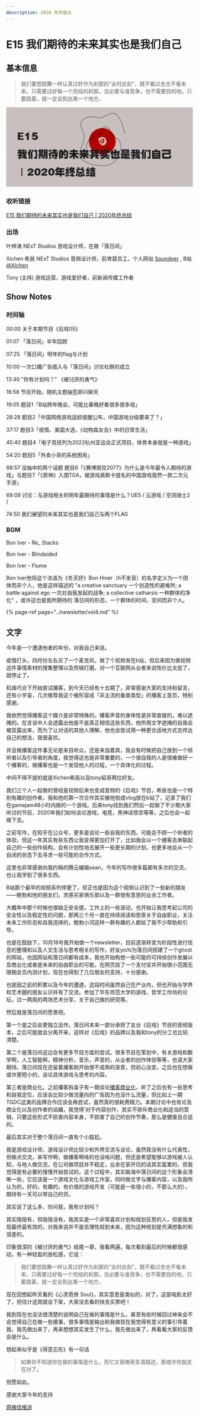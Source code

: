 ```yaml
---
description: 2020 年终盘点
---
```


# E15 我们期待的未来其实也是我们自己

## 基本信息

> 我们要想跳舞一样认真过好作为刹那的“此时此刻”，既不看过去也不看未来，只需要过好每一个完结的刹那。没必要与谁竞争，也不需要目的地，只要跳着，就一定会到达某一个地方。

![](../.gitbook/assets/e15-slim.png)

### 收听链接

[E15 我们期待的未来其实也是我们自己 \| 2020年终总结](https://www.xiaoyuzhoufm.com/episode/5fe8b0fcdee9c1e16d108789?s=eyJ1IjogIjVlYmNkNzkwMjFhYzg1ODA0MTJiNzcxMCJ9)

### 出场

叶梓涛 NExT Studios 游戏设计师，在做「落日间」

Xichen 希辰 NExT Studios 音频设计师，前育碧员工，个人网站 [Soundoer](https://soundoer.com/) , B站 [@Xichen](https://space.bilibili.com/157914767)

Tony \(主持\) 游戏运营，游戏爱好者，前新闻传媒工作者

## Show Notes

### 时间轴

00:00 关于本期节目《后戏05》

01:07 「落日间」半年回顾

07:25 「落日间」明年的flag与计划

10:00 一次口播广告插入与「落日间」讨论社群的成立

13:40 "你有计划吗？" 《被讨厌的勇气》



16:58 节目开始，随机主题抽签即兴聊天

19:05 题目1「B站跨年晚会，可能比春晚好看很多很多倍」

28:28 题目2「中国网络游戏适龄提醒公布，中国游戏分级要来了？」

37:17 题目3「疫情、美国大选、《动物森友会》中的日常生活」

45:40 题目4「电子竞技列为2022杭州亚运会正式项目，体育本身就是一种游戏」

54:20 题目5「外卖小哥的系统困局」

68:57 没抽中的两个话题 题目6「《赛博朋克2077》为什么是今年最令人期待的游戏」与题目7「《原神》入围TGA，被游戏奥斯卡提名的中国游戏竟然一款二次元手游」

69:09 讨论：与游戏相关的明年最期待的事情是什么？UE5 / 云游戏 / 空洞骑士2 /

74:50 我们展望的未来其实也是我们自己与两个FLAG



### BGM

Bon Iver - Re\_ Stacks

Bon Iver - Blindsided

Bon Iver - Flume

Bon Iver他将这个法语为《冬天好》Bon Hiver（h不发音）的名字定义为一个团体而非个人，他是这样描述的 "a creative sanctuary 一个创造性的避难所; a battle against ego 一次对自我发起的战争; a collective catharsis 一种群体的净化" ，或许这也是我所期待的 落日间的形态，一个群体的时间，空间而非个人。

{% page-ref page="../newsletter/vol4.md" %}

## 文字

今年是一个遭遇他者的年份，对我自己来说。

疫情打头，四月份左右买了一个麦克风，做了个视频发在b站，但后来因为做视频这件事情素材的搜集整理以及剪辑打磨，对一个互联网从业者来说性价比太低了，就停止了。

机缘巧合下开始尝试播客，到今天已经有十五期了，非常感谢大家的支持和留言，还有小宇宙，几次推荐我这个被形容成「非主流的垂直类型」的播客上首页，特别感谢。

我依然觉得播客这个媒介是非常特殊的，播客声音的身体性是非常直接的，难以遮掩的。在言谈中人会透露出他是不是真正相信这些东西，他所用文字遮掩的自我会被显露出来，而为了让对话的其他人理解，他也会尝试用一种更合适地方式去传达自己的想法，我很喜欢。

并且做播客这件事无论是来自听众，还是来自嘉宾，我会有时候把自己放到一个倾听者以及引导者的角度，我觉得这也是非常重要的，一个很自我的人是很难做好一个播客的，做播客也是一个发现他人的过程，一个具体化的过程。

中间不得不提的就是Xichen希辰以及tony韬哥两位好友。

我们三个人一起做的曾经是视频后来也变成音频的《后戏》节目，希辰也是一个特别有趣的创作者，我和他的第一次合作其实被他拍成vlog放在b站了，记录了我们在gamejam48小时内做的一个游戏。后来tony找到我们然后一起做了不少期大家听过的节目，2020年我们如何谈论游戏，电竞，黑神话悟空等等，之后也会一起做下去。

之前写作，在知乎在公众号，更多是谈论一些自我的东西，可能会不顾一个听者的体验，但这一年其实有些东西让我变得更加打开了，比如我会以一个播客去串联起自己的一些创作结构，会有计划性地去展开一些更长期的计划，也更多地会从一个自闭的状态下去寻求一些可能的合作方式。

这里也非常感谢向我约稿的腾云编辑sean，今年的写作很多篇都有多次的交流，也让我学到了很多东西。

B站那个最早的视频系列停更了，但正也是因为这个视频认识到了一些新的朋友——鲍勃和他的朋友们，灵感买家俱乐部以及一群很有意思的业余工作者。

大概年中那个时候也很缺乏安全感，工作上的一些波动，也开始让我思考起公司的安全性以及稳定性的问题，那两三个月一直在持续阅读和思索关于自由职业，关注未来工作形态和自我选择的，鲍勃小河这样一群有趣的人都给了我不少帮助和引导。

也是在鼓励下，10月18号我开始做一个newsletter，目前逐渐转变为阶段性进行信息的整理和以及人文生活与思考相关的写作，好友yichi为落日间搭建了一个ghost的网站，也因网站和落日间都有成本，我也开始构想一些可能的可持续创作发展以及商业化或者是未来的自由职业的可能，在网页挂了一个支付宝并开始很小范围无限期会员内测计划，现在也得到了几位朋友的支持，十分感谢。

也是因之前的积累以及今年的遭遇，这段时间虽然自己在产业内，但也开始与学界和艺术圈的朋友认识并有了交流。参加了华东师范大学的游戏、哲学工作坊的论坛，过一两周的两场艺术分享，关于自己做的研究等。

然后就是落日间的愿景吧。

第一个是之后会更独立运作。落日间本来一部分承担了友台《后戏》节目的音频版本，之后可能就会分离开来，这样对《后戏》的品牌以及我和tony的分工也比较清楚。

第二个是落日间这边会有更多节目方面的尝试。很多节目在策划中，有关游戏和数学啊，人工智能啊，精神分析，音乐，声音的，从业者的创作体验等等，也请大家期待。落日间现在还留着播客刚开始很不成熟的录音，但初心没变，之后也在想做或许更短小的，谈论具体游戏与思考的内容。

第三者是商业化。之前播客拆盒子有一期谈论[播客商业化](https://watch-out-side.com/018text)，听了之后也有一些思考和自我定位，应该会比较少做流量向的广告因为也没什么流量，但比如上一期TGDC这类的品牌合作应该会再尝试，虽然真的很耗费精力。本期讨论中也有论及商业化以及创作者的谄媚，我觉得’对于内容创作，其实不排斥商业化和适当的营销，只要这些形式不损害内容本身，不损害了自己的创作节奏，那么是健康且合适的。

最后其实对于整个落日间一直有个小尴尬。

我是游戏设计师，游戏设计师比较少和外界交流与谈论，虽然我没有什么代表性，但做点交流，来写作啊，做播客啊啥的也没啥问题，但还是希望能够以游戏被人认知，与他人做交流，在公司做项目并不稳定，业余在家开坑的话其实蛮累的，但我觉得是有必要的慢慢开始尝试的，这个过程中，其实脑海中落日间的这个形象会清晰一些，它应该是一个游戏文化与游戏工作室，同时做文字与播客内容，以及我所认为的，好的，有趣的，有价值的游戏开发（可能是一些很小的，不那么大的），期待有一天可以带自己的货。

其实说了这么多，你问我，我有计划吗？

其实隐隐有，但隐隐没有，我其实是一个非常喜欢计划和规划反思的人，但是我发现最终最有效的，对我来说并不是去理性规划未来，因为这种规划是充满想象的和误差的。

印象很深的《被讨厌的勇气》结尾一章，我看两遍，每次看到最后的时候都很感动，有一种轻盈的放松感，它说：

> 我们要想跳舞一样认真过好作为刹那的“此时此刻”，既不看过去也不看未来，只需要过好每一个完结的刹那。没必要与谁竞争，也不需要目的地，只要跳着，就一定会到达某一个地方。

现在回想起昨天看的《心灵奇旅 Soul》，其实意思是类似的，对了，这部电影太好了，但估计这周就会下架，大家没去看的快去买票吧！

我到现在也没法很清楚的说明自己在做的事情是什么，甚至有些时候回过神来会不会觉得自己在做一些傻事，很多事情是输出和我做现在我觉得有意义的事引导着我，我先做出来了，再来想想其实发生了什么，我先做出来了，再看看大家的反馈会是什么。

想起来似乎是《得意忘形》有一句话

> 如果你不知道你在做的事情是什么，而它又很难用言语描述，那或许你就走在对了。

但愿如此。

感谢大家今年的支持



[原微信推送](https://mp.weixin.qq.com/s/_wQ3UpE2FAN01SPwMN8w9w)  



